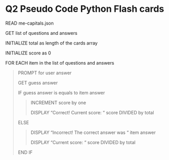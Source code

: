 # Q2 Pseudo Code Python Flash cards

READ me-capitals.json

GET list of questions and answers

INITIALIZE total as length of the cards array

INITIALIZE score as 0

FOR EACH item in the list of questions and answers
> PROMPT for user answer
>
> GET guess answer
>
> IF guess answer is equals to item answer
> > INCREMENT score by one
> >
> > DISPLAY “Correct! Current score: “ score DIVIDED by total
>
> ELSE
> > DISPLAY “Incorrect! The correct answer was “ item answer
> >
> > DISPLAY “Current score: “ score DIVIDED by total
>
> END IF
